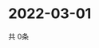 # 2022-03-01
  共 0条

  <!-- BEGIN -->
  <!-- 最后更新时间Tue Mar 01 2022 15:05:42 GMT+0000 (Coordinated Universal Time) -->
  
  <!-- END -->
  
  
